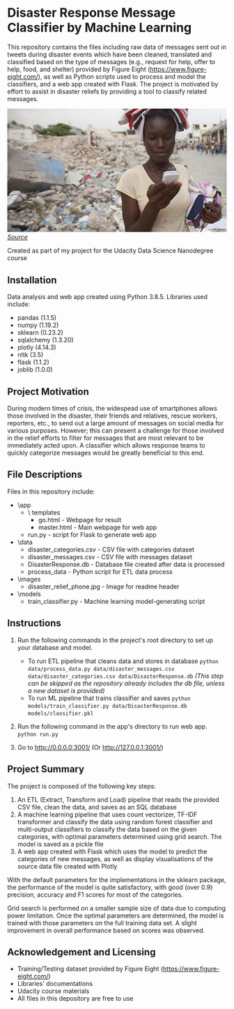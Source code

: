 # Disaster Response Message Classifier by Machine Learning

This repository contains the files including raw data of messages sent out in tweets during disaster events which have been cleaned, translated and classified based on the type of messages (e.g., request for help, offer to help, food, and shelter) provided by Figure Eight (https://www.figure-eight.com/), as well as Python scripts used to process and model the classifiers, and
a web app created with Flask. The project is motivated by effort to assist in disaster reliefs by providing a tool to classify related messages.

![Mobile Phone in Disaster Relief](https://github.com/cchinotaikul/disaster-response-pipeline/blob/master/images/disaster_relief_phone.jpg?raw=true)<br>
_[Source](http://www.aidforum.org/topics/mobile-for-development/the-use-of-mobiles-in-disasters/)_

Created as part of my project for the Udacity Data Science Nanodegree course

## Installation

Data analysis and web app created using Python 3.8.5. Libraries used include:
- pandas (1.1.5)
- numpy (1.19.2)
- sklearn (0.23.2)
- sqlalchemy (1.3.20)
- plotly (4.14.3)
- nltk (3.5)
- flask (1.1.2)
- joblib (1.0.0)

## Project Motivation

During modern times of crisis, the widespead use of smartphones allows those involved in the disaster, their friends and relatives, rescue workers, reporters, etc., to send out a large amount of messages on social media for various purposes. However; this can present a challenge for those involved in the relief efforts to filter for messages that are most relevant to be immediately acted upon. A classifier which allows response teams to quickly categorize messages would be greatly beneficial to this end.

## File Descriptions

Files in this repository include:

<ul>
  <li>\app
    <ul>
      <li>\ templates
          <ul>
            <li>go.html - Webpage for result</li>
            <li>master.html - Main webpage for web app</li>
          </ul>
      </li>
      <li>run.py - script for Flask to generate web app</li>
    </ul>
  </li>
  <li>\data
    <ul>
      <li>disaster_categories.csv - CSV file with categories dataset</li>
      <li>disaster_messages.csv - CSV file with messages dataset</li>
      <li>DisasterResponse.db - Database file created after data is processed</li>
      <li>process_data - Python script for ETL data process</li>
    </ul>
  </li>
  <li>\images
    <ul>
      <li>disaster_relief_phone.jpg - Image for readme header</li>
    </ul>
  </li>
  <li>\models
    <ul>
      <li>train_classifier.py - Machine learning model-generating script</li>
    </ul>
  </li>
</ul>

## Instructions

1. Run the following commands in the project's root directory to set up your database and model.

    - To run ETL pipeline that cleans data and stores in database
        `python data/process_data.py data/disaster_messages.csv data/disaster_categories.csv data/DisasterResponse.db` _(This step can be skipped as the repository already includes the db file, unless a new dataset is provided)_
    - To run ML pipeline that trains classifier and saves
        `python models/train_classifier.py data/DisasterResponse.db models/classifier.pkl`

2. Run the following command in the app's directory to run web app.
    `python run.py`

3. Go to http://0.0.0.0:3001/ (Or http://127.0.0.1:3001/)

## Project Summary

The project is composed of the following key steps:

1. An ETL (Extract, Transform and Load) pipeline that reads the provided CSV file, clean the data, and saves as an SQL database
2. A machine learning pipeline that uses count vectorizer, TF-IDF transformer and classify the data using random forest classifier and multi-output classifiers to classify the data based on the given categories, with optimal parameters determined using grid search. The model is saved as a pickle file
3. A web app created with Flask which uses the model to predict the categories of new messages, as well as display visualisations of the source data file created with Plotly

With the default parameters for the implementations in the sklearn package, the performance of the model is quite satisfactory, with good (over 0.9) precision, accuracy and F1 scores for most of the categories.

Grid search is performed on a smaller sample size of data due to computing power limitation. Once the optimal parameters are determined, the model is trained with those parameters on the full training data set. A slight improvement in overall performance based on scores was observed.

## Acknowledgement and Licensing

- Training/Testing dataset provided by Figure Eight (https://www.figure-eight.com/)
- Libraries' documentations
- Udacity course materials
- All files in this depository are free to use
